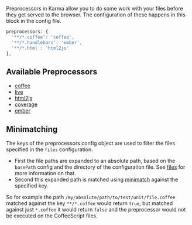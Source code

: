 Preprocessors in Karma allow you to do some work with your files before
they get served to the browser. The configuration of these happens in this block
in the config file.

```javascript
preprocessors: {
  '**/*.coffee': 'coffee',
  '**/*.handlebars': 'ember',
  '**/*.html': 'html2js'
},
```

## Available Preprocessors
- [coffee]
- [live]
- [html2js]
- [coverage]
- [ember]


## Minimatching
The keys of the preprocessors config object are used to filter the files specified in
the `files` configuration.

* First the file paths are expanded to an absolute path, based on the
  `basePath` config and the directory of the configuration file. See
  [files] for more information on that.
* Second this expanded path is matched using [minimatch] against the
  specified key.

So for example the path `/my/absolute/path/to/test/unit/file.coffee` matched against
the key `**/*.coffee` would return `true`, but matched against just `*.coffee` it would
return `false` and the preprocessor would not be executed on the CoffeeScript files.



[files]: files.html
[minimatch]: https://github.com/isaacs/minimatch
[coffee]: https://github.com/karma-runner/karma/blob/v0.5.8/lib/preprocessors/Coffee.js
[live]: https://github.com/karma-runner/karma/blob/v0.5.8/lib/preprocessors/Live.js
[html2js]: https://github.com/karma-runner/karma/blob/v0.5.8/lib/preprocessors/Html2js.js
[coverage]: https://github.com/karma-runner/karma/blob/v0.5.8/lib/preprocessors/Coverage.js
[ember]: https://github.com/toranb/karma-ember-preprocessor/blob/master/index.js
